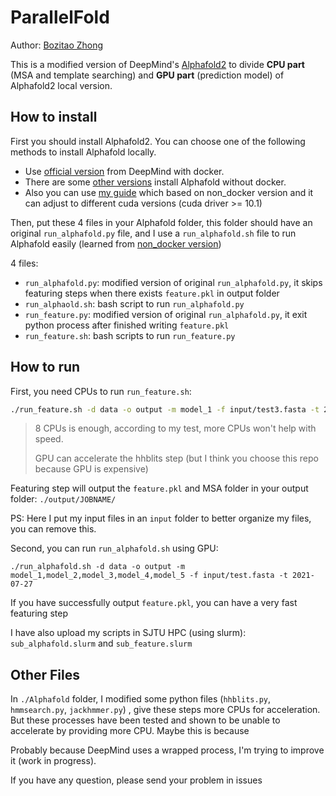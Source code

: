 # ParallelFold

Author: [Bozitao Zhong](zbztzhz@sjtu.edu.cn)

This is a modified version of DeepMind's [Alphafold2](https://github.com/deepmind/alphafold) to divide **CPU part** (MSA and template searching) and **GPU part** (prediction model) of Alphafold2 local version.



## How to install 

First you should install Alphafold2. You can choose one of the following methods to install Alphafold locally.

- Use [official version](https://github.com/deepmind/alphafold) from DeepMind with docker. 
- There are some [other versions](https://github.com/kalininalab/alphafold_non_docker) install Alphafold without docker. 
- Also you can use [my guide](https://github.com/Zuricho/Alphafold_local) which based on non_docker version and it can adjust to different cuda versions (cuda driver >= 10.1) 



Then, put these 4 files in your Alphafold folder, this folder should have an original `run_alphafold.py` file, and I use a `run_alphafold.sh` file to run Alphafold easily (learned from [non_docker version](https://github.com/kalininalab/alphafold_non_docker))

4 files:

- `run_alphafold.py`: modified version of original `run_alphafold.py`, it skips featuring steps when there exists `feature.pkl` in output folder
- `run_alphaold.sh`: bash script to run `run_alphafold.py`
- `run_feature.py`: modified version of original `run_alphafold.py`, it exit python process after finished writing `feature.pkl`
- `run_feature.sh`: bash scripts to run `run_feature.py`



## How to run

First, you need CPUs to run `run_feature.sh`:

```bash
./run_feature.sh -d data -o output -m model_1 -f input/test3.fasta -t 2021-07-27
```

>  8 CPUs is enough, according to my test, more CPUs won't help with speed.
>
> GPU can accelerate the hhblits step (but I think you choose this repo because GPU is expensive)

Featuring step will output the `feature.pkl`  and MSA folder in your output folder: `./output/JOBNAME/`

PS: Here I put my input files in an `input` folder to better organize my files, you can remove this.



Second, you can run `run_alphafold.sh` using GPU:

```
./run_alphafold.sh -d data -o output -m model_1,model_2,model_3,model_4,model_5 -f input/test.fasta -t 2021-07-27
```

If you have successfully output `feature.pkl`, you can have a very fast featuring step



I have also upload my scripts in SJTU HPC (using slurm): `sub_alphafold.slurm` and `sub_feature.slurm`



## Other Files

In `./Alphafold` folder, I modified some python files (`hhblits.py`, `hmmsearch.py`, `jackhmmer.py`) , give these steps more CPUs for acceleration. But  these processes have been tested and shown to be unable to accelerate by  providing more CPU. Maybe this is because 

Probably because DeepMind uses a wrapped process, I'm trying to improve it (work in progress).



If you have any question, please send your problem in issues
